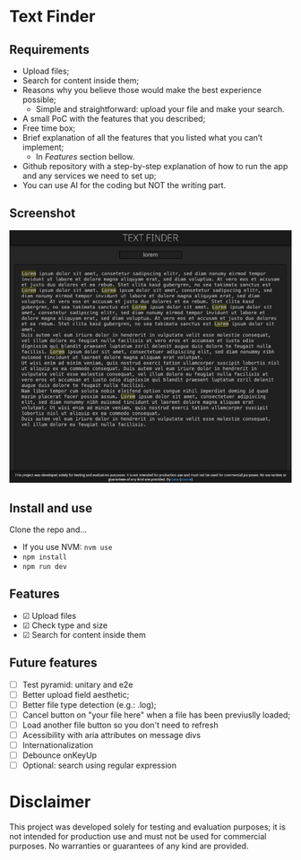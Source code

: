 # Text Finder

## Requirements

- Upload files;
- Search for content inside them;
- Reasons why you believe those would make the best experience possible;
  - Simple and straightforward: upload your file and make your search.
- A small PoC with the features that you described;
- Free time box;
- Brief explanation of all the features that you listed what you can’t implement;
  - In _Features_ section bellow.
- Github repository with a step-by-step explanation of how to run the app and any services we need to set up;
- You can use AI for the coding but NOT the writing part.

## Screenshot

![screenshot](./media/screenshot.png)

## Install and use

Clone the repo and…

- If you use NVM: `nvm use`
- `npm install`
- `npm run dev`

## Features

- ☑ Upload files
- ☑ Check type and size
- ☑ Search for content inside them

## Future features

- ☐ Test pyramid: unitary and e2e
- ☐ Better upload field aesthetic;
- ☐ Better file type detection (e.g.: .log);
- ☐ Cancel button on "your file here" when a file has been previuslly loaded;
- ☐ Load another file button so you don't need to refresh
- ☐ Acessibility with aria attributes on message divs
- ☐ Internationalization
- ☐ Debounce onKeyUp
- ☐ Optional: search using regular expression

# Disclaimer

This project was developed solely for testing and evaluation purposes; it is not intended for production use and must not be used for commercial purposes. No warranties or guarantees of any kind are provided.
